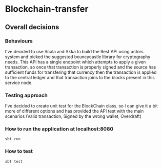 # Blockchain-transfer

## Overall decisions

### Behaviours

I've decided to use Scala and Akka to build the Rest API using actors system and picked the suggested bouncycastle
library for cryptography needs.
This API has a single endpoint which attempts to apply a given transaction, so once that transaction is properly signed
and the source has sufficient funds for transfering that currency then the transaction is applied to the central ledger
and that transaction joins to the blocks present in this service node.

### Testing approach

I've decided to create unit test for the BlockChain class, so I can give it a bit more of different options and has
provided the API test with the main scenarios (Valid transaction, Signed by the wrong wallet, Overdraft)

### How to run the application at localhost:8080

`sbt run`

### How to test

`sbt test`